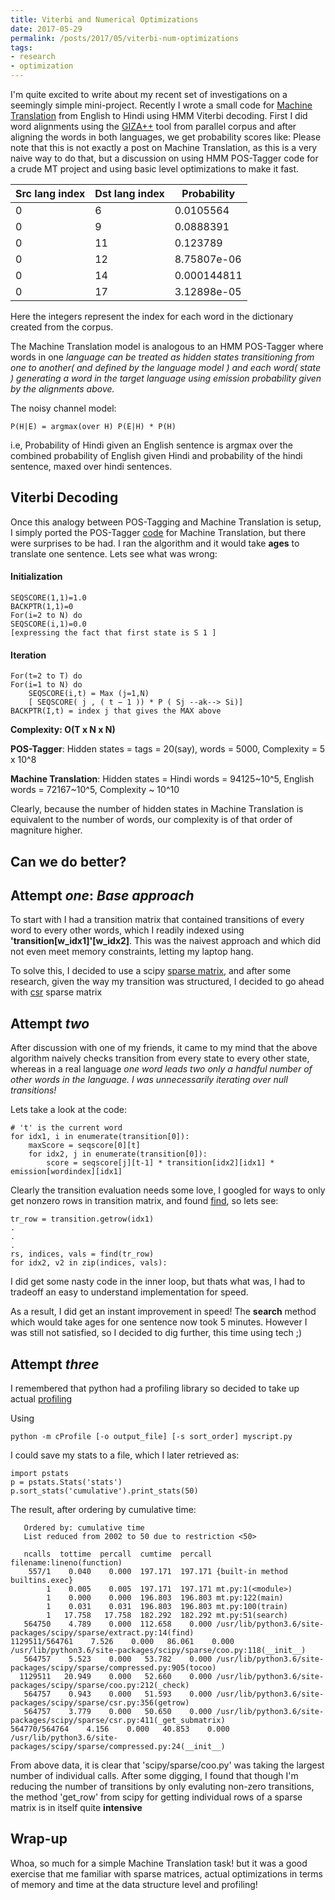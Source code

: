 ```yaml
---
title: Viterbi and Numerical Optimizations
date: 2017-05-29
permalink: /posts/2017/05/viterbi-num-optimizations
tags:
- research
- optimization
---
```


I'm quite excited to write about my recent set of investigations on a seemingly
simple mini-project.
Recently I wrote a small code for [Machine Translation](https://github.com/codez266/ai_iitp/tree/master/MachineTranslation) from English to Hindi
using HMM Viterbi decoding. First I did word alignments using the [GIZA++](http://www.statmt.org/moses/giza/GIZA++.html) tool
from parallel corpus and after aligning the words in both languages, we get probability scores like:
Please note that this is not exactly a post on Machine Translation, as this is a
very naive way to do that, but a discussion on using HMM POS-Tagger code for a
crude MT project and using basic level optimizations to make it fast.

|Src lang index|Dst lang index|Probability|
|--------------|--------------|-----------|
|0|6|0.0105564|
|0|9|0.0888391| 
|0|11|0.123789| 
|0|12|8.75807e-06| 
|0|14|0.000144811| 
|0|17|3.12898e-05|

Here the integers represent the index for each word in the dictionary created
from the corpus.

The Machine Translation model is analogous to an HMM POS-Tagger where words in one
_language can be treated as hidden states transitioning from one to another( and defined by the language model ) and each word( state ) generating a word in the target language using emission probability given by the alignments above._

The noisy channel model:
```
P(H|E) = argmax(over H) P(E|H) * P(H)
```
i.e, Probability of Hindi given an English sentence is argmax over the combined
probability of English given Hindi and probability of the hindi sentence, maxed
over hindi sentences.

## Viterbi Decoding

Once this analogy between POS-Tagging and Machine Translation is setup, I simply
ported the POS-Tagger [code](https://github.com/codez266/ai_iitp/tree/master/HMM_POS_Tagger) for Machine Translation, but there were surprises to
be had. I ran the algorithm and it would take __ages__ to translate one sentence.
Lets see what was wrong:
#### Initialization
```
SEQSCORE(1,1)=1.0
BACKPTR(1,1)=0
For(i=2 to N) do
SEQSCORE(i,1)=0.0
[expressing the fact that first state is S 1 ]
```

#### Iteration
```
For(t=2 to T) do
For(i=1 to N) do
	SEQSCORE(i,t) = Max (j=1,N)
	[ SEQSCORE( j , ( t − 1 )) * P ( Sj --ak--> Si)]
BACKPTR(I,t) = index j that gives the MAX above
```
__Complexity: O(T x N x N)__

__POS-Tagger__: Hidden states = tags = 20(say), words = 5000, Complexity = 5 x 10^8

__Machine Translation__: Hidden states = Hindi words = 94125~10^5, English words = 72167~10^5, Complexity ~ 10^10

Clearly, because the number of hidden states in Machine Translation is
equivalent to the number of words, our complexity is of that order of magniture
higher.

## Can we do better?

## Attempt _one_: _Base approach_

To start with I had a transition matrix that contained transitions of every word
to every other words, which I readily indexed using __'transition[w_idx1]'[w_idx2]__. This was the naivest approach and which did not even meet memory constraints, letting my laptop hang.

To solve this, I decided to use a scipy [sparse matrix](https://docs.scipy.org/doc/scipy/reference/sparse.html), and after some research, given
the way my transition was structured, I decided to go ahead with [csr](https://docs.scipy.org/doc/scipy/reference/generated/scipy.sparse.csr_matrix.html#scipy.sparse.csr_matrix) sparse
matrix

## Attempt _two_

After discussion with one of my friends, it came to my mind that the above
algorithm naively checks transition from every state to every other state,
whereas in a real language _one word leads two only a handful number of other
words in the language. I was unnecessarily iterating over null transitions!_

Lets take a look at the code:
```
# 't' is the current word
for idx1, i in enumerate(transition[0]):
	maxScore = seqscore[0][t]                                       
	for idx2, j in enumerate(transition[0]):                        
		score = seqscore[j][t-1] * transition[idx2][idx1] * emission[wordindex][idx1]                                                               
```

Clearly the transition evaluation needs some love, 
I googled for ways to only get nonzero rows in transition matrix, and found
[find](https://docs.scipy.org/doc/scipy-0.18.1/reference/generated/scipy.sparse.find.html), so lets see:

```
tr_row = transition.getrow(idx1)
.
.
.
rs, indices, vals = find(tr_row)
for idx2, v2 in zip(indices, vals):
```

I did get some nasty code in the inner loop, but thats what was, I had to
tradeoff an easy to understand implementation for speed.

As a result, I did get an instant improvement in speed! The __search__ method
which would take ages for one sentence now took 5 minutes. However I was still
not satisfied, so I decided to dig further, this time using tech ;)

## Attempt _three_

I remembered that python had a profiling library so decided to take up actual [profiling](https://docs.python.org/2/library/profile.html)

Using
```
python -m cProfile [-o output_file] [-s sort_order] myscript.py
```
I could save my stats to a file, which I later retrieved as:
```
import pstats
p = pstats.Stats('stats')
p.sort_stats('cumulative').print_stats(50)
```
The result, after ordering by cumulative time:

```
   Ordered by: cumulative time
   List reduced from 2002 to 50 due to restriction <50>

   ncalls  tottime  percall  cumtime  percall filename:lineno(function)
    557/1    0.040    0.000  197.171  197.171 {built-in method builtins.exec}
        1    0.005    0.005  197.171  197.171 mt.py:1(<module>)
        1    0.000    0.000  196.803  196.803 mt.py:122(main)
        1    0.031    0.031  196.803  196.803 mt.py:100(train)
        1   17.758   17.758  182.292  182.292 mt.py:51(search)
   564750    4.789    0.000  112.658    0.000 /usr/lib/python3.6/site-packages/scipy/sparse/extract.py:14(find)
1129511/564761    7.526    0.000   86.061    0.000 /usr/lib/python3.6/site-packages/scipy/sparse/coo.py:118(__init__)
   564757    5.523    0.000   53.782    0.000 /usr/lib/python3.6/site-packages/scipy/sparse/compressed.py:905(tocoo)
  1129511   20.949    0.000   52.660    0.000 /usr/lib/python3.6/site-packages/scipy/sparse/coo.py:212(_check)
   564757    0.943    0.000   51.593    0.000 /usr/lib/python3.6/site-packages/scipy/sparse/csr.py:356(getrow)
   564757    3.779    0.000   50.650    0.000 /usr/lib/python3.6/site-packages/scipy/sparse/csr.py:411(_get_submatrix)
564770/564764    4.156    0.000   40.853    0.000 /usr/lib/python3.6/site-packages/scipy/sparse/compressed.py:24(__init__)

```
From above data, it is clear that 'scipy/sparse/coo.py' was taking the largest
number of individual calls. After some digging, I found that though I'm reducing
the number of transitions by only evaluting non-zero transitions, the method
'get_row' from scipy for getting individual rows of a sparse matrix is in itself quite __intensive__

## Wrap-up

Whoa, so much for a simple Machine Translation task! but it was a good exercise
that me familiar with sparse matrices, actual optimizations in terms of memory
and time at the data structure level and profiling!


